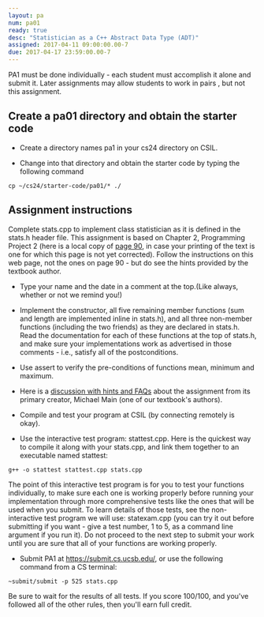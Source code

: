 ```yaml
---
layout: pa
num: pa01	
ready: true
desc: "Statistician as a C++ Abstract Data Type (ADT)"
assigned: 2017-04-11 09:00:00.00-7
due: 2017-04-17 23:59:00.00-7
---
```


<div markdown="1">

PA1 must be done individually - each student must accomplish it alone and submit it. Later assignments may allow students to work in pairs	, but not this assignment.

## Create a pa01 directory and obtain the starter code

* Create a directory names pa1 in your cs24 directory on CSIL.

* Change into that directory and obtain the starter code by typing the following command

```
cp ~/cs24/starter-code/pa01/* ./

```

## Assignment instructions

Complete stats.cpp to implement class statistician as it is defined in the stats.h header file. This assignment is based on Chapter 2, Programming Project 2 (here is a local copy of [page 90](pa01/Page-90.pdf), in case your printing of the text is one for which this page is not yet corrected). Follow the instructions on this web page, not the ones on page 90 - but do see the hints provided by the textbook author.

* Type your name and the date in a comment at the top.(Like always, whether or not we remind you!)

* Implement the constructor, all five remaining member functions (sum and length are implemented inline in stats.h), and all three non-member functions (including the two friends) as they are declared in stats.h. Read the documentation for each of these functions at the top of stats.h, and make sure your implementations work as advertised in those comments - i.e., satisfy all of the postconditions.

* Use assert to verify the pre-conditions of functions mean, minimum and maximum.

* Here is a [discussion with hints and FAQs](http://www.cs.ucsb.edu/~mikec/cs24/assignments/pa1/discussion.html) about the assignment from its primary creator, Michael Main (one of our textbook's authors).

* Compile and test your program at CSIL (by connecting remotely is okay). 

* Use the interactive test program: stattest.cpp. Here is the quickest way to compile it along with your stats.cpp, and link them together to an executable named stattest:

```
g++ -o stattest stattest.cpp stats.cpp
```

The point of this interactive test program is for you to test your functions individually, to make sure each one is working properly before running your implementation through more comprehensive tests like the ones that will be used when you submit. To learn details of those tests, see the non-interactive test program we will use: statexam.cpp (you can try it out before submitting if you want - give a test number, 1 to 5, as a command line argument if you run it). Do not proceed to the next step to submit your work until you are sure that all of your functions are working properly.

* Submit PA1 at https://submit.cs.ucsb.edu/, or use the following command from a CS terminal:

```
~submit/submit -p 525 stats.cpp
```

Be sure to wait for the results of all tests. If you score 100/100, and you've followed all of the other rules, then you'll earn full credit.
